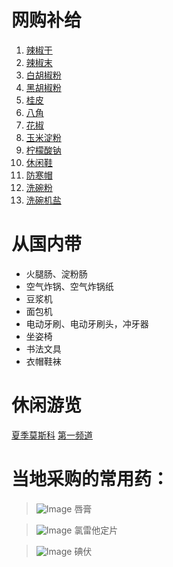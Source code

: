 # 网购补给

1. [辣椒干](https://ozon.ru/t/dhJR6FQ)
2. [辣椒末](https://ozon.ru/t/97adiOx)
3. [白胡椒粉](https://ozon.ru/t/97adWBA)
4. [黑胡椒粉](https://ozon.ru/t/Q1T9Aul)
5. [桂皮](https://ozon.ru/t/GNUit0i)
6. [八角](https://ozon.ru/t/7omhqA2)
7. [花椒](https://ozon.ru/t/7omhqIT)
8. [玉米淀粉](https://ozon.ru/t/gajVtvG)
9. [柠檬酸钠](https://ozon.ru/t/97adiOx)
10. [休闲鞋](https://ozon.ru/t/I04ctHc)
11. [防寒帽](https://ozon.ru/t/m872Wbv)
12. [洗碗粉](https://ozon.ru/t/EvqNj0k)
13. [洗碗机盐](https://ozon.ru/t/1WH7Dh2)

# 从国内带

- 火腿肠、淀粉肠
- 空气炸锅、空气炸锅纸
- 豆浆机
- 面包机
- 电动牙刷、电动牙刷头，冲牙器
- 坐姿椅
- 书法文具
- 衣帽鞋袜

# 休闲游览

[夏季莫斯科](https://leto.mos.ru/)
[第一频道](https://www.1tv.ru/live)

# 当地采购的常用药：

> ![Image](https://github.com/user-attachments/assets/1231a0d9-d9f4-4bb0-bc9b-befa65d08661)
> 唇膏

> ![Image](https://github.com/user-attachments/assets/b0788891-28e7-4c3b-ac74-940329f4f266)
> 氯雷他定片

> ![Image](https://github.com/user-attachments/assets/28229661-9e12-42b8-94c6-9a35ce15fd33)
> 碘伏